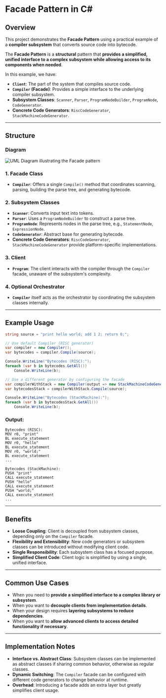 # **Facade Pattern** in **C#**

## Overview

This project demonstrates the **Facade Pattern** using a practical example of a **compiler subsystem** that converts source code into bytecode.

The **Facade Pattern** is a **structural** pattern that **provides a simplified, unified interface to a complex subsystem while allowing access to its components when needed**.

In this example, we have:

*   **`Client`**: The part of the system that compiles source code.
*   **`Compiler` (Facade)**: Provides a simple interface to the underlying compiler subsystem.
*   **Subsystem Classes**: `Scanner`, `Parser`, `ProgramNodeBuilder`, `ProgramNode`, `CodeGenerator`.
*   **Concrete Code Generators**: `RiscCodeGenerator`, `StackMachineCodeGenerator`.

---

## Structure

### Diagram

![UML Diagram illustrating the Facade pattern](diagram_placeholder.png)

### 1. Facade Class

*   **`Compiler`**: Offers a single `Compile()` method that coordinates scanning, parsing, building the parse tree, and generating bytecode.

### 2. Subsystem Classes

*   **`Scanner`**: Converts input text into tokens.
*   **`Parser`**: Uses a `ProgramNodeBuilder` to construct a parse tree.
*   **`ProgramNode`**: Represents nodes in the parse tree, e.g., `StatementNode`, `ExpressionNode`.
*   **`CodeGenerator`**: Abstract base for generating bytecode.
*   **Concrete Code Generators**: `RiscCodeGenerator`, `StackMachineCodeGenerator` provide platform-specific implementations.

### 3. Client

*   **`Program`**: The client interacts with the compiler through the `Compiler` facade, unaware of the subsystem's complexity.

### 4. Optional Orchestrator

*   **`Compiler`** itself acts as the orchestrator by coordinating the subsystem classes internally.

---

## Example Usage

```csharp
string source = "print hello world; add 1 2; return 0;";

// Use default Compiler (RISC generator)
var compiler = new Compiler();
var bytecodes = compiler.Compile(source);

Console.WriteLine("Bytecodes (RISC):");
foreach (var b in bytecodes.GetAll())
    Console.WriteLine(b);

// Use a different generator by configuring the facade
var compilerWithStack = new Compiler(output => new StackMachineCodeGenerator(output));
var bytecodesStack = compilerWithStack.Compile(source);

Console.WriteLine("Bytecodes (StackMachine):");
foreach (var b in bytecodesStack.GetAll())
    Console.WriteLine(b);
```

### Output:

```
Bytecodes (RISC):
MOV r0, "print"
BL execute_statement
MOV r0, "hello"
BL execute_statement
MOV r0, "world;"
BL execute_statement
...

Bytecodes (StackMachine):
PUSH "print"
CALL execute_statement
PUSH "hello"
CALL execute_statement
PUSH "world;"
CALL execute_statement
...
```

---

## Benefits

*   **Loose Coupling**: Client is decoupled from subsystem classes, depending only on the `Compiler` facade.
*   **Flexibility and Extensibility**: New code generators or subsystem classes can be introduced without modifying client code.
*   **Single Responsibility**: Each subsystem class has a focused purpose.
*   **Simplified Client Code**: Client logic is simplified by using a single, unified interface.

---

## Common Use Cases

*   When you need to **provide a simplified interface to a complex library or subsystem**.
*   When you want to **decouple clients from implementation details**.
*   When your design requires **layering subsystems to reduce dependencies**.
*   When you want to **allow advanced clients to access detailed functionality if necessary**.

---

## Implementation Notes

*   **Interface vs. Abstract Class**: Subsystem classes can be implemented as abstract classes if sharing common behavior, otherwise as regular classes.
*   **Dynamic Switching**: The `Compiler` facade can be configured with different code generators to change behavior at runtime.
*   **Overhead**: Introducing a facade adds an extra layer but greatly simplifies client usage.
